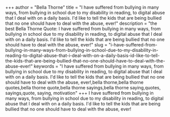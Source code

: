 +++
author = "Bella Thorne"
title = "I have suffered from bullying in many ways, from bullying in school due to my disability in reading, to digital abuse that I deal with on a daily basis. I'd like to tell the kids that are being bullied that no one should have to deal with the abuse, ever!"
description = "the best Bella Thorne Quote: I have suffered from bullying in many ways, from bullying in school due to my disability in reading, to digital abuse that I deal with on a daily basis. I'd like to tell the kids that are being bullied that no one should have to deal with the abuse, ever!"
slug = "i-have-suffered-from-bullying-in-many-ways-from-bullying-in-school-due-to-my-disability-in-reading-to-digital-abuse-that-i-deal-with-on-a-daily-basis-id-like-to-tell-the-kids-that-are-being-bullied-that-no-one-should-have-to-deal-with-the-abuse-ever!"
keywords = "I have suffered from bullying in many ways, from bullying in school due to my disability in reading, to digital abuse that I deal with on a daily basis. I'd like to tell the kids that are being bullied that no one should have to deal with the abuse, ever!,bella thorne,bella thorne quotes,bella thorne quote,bella thorne sayings,bella thorne saying,quotes, sayings,quote, saying, motivation"
+++
I have suffered from bullying in many ways, from bullying in school due to my disability in reading, to digital abuse that I deal with on a daily basis. I'd like to tell the kids that are being bullied that no one should have to deal with the abuse, ever!
